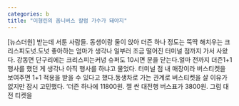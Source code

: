 ```yaml
---
categories: b
title: "이형린의 옴니버스 칼럼 가수가 돼야지"
---
```

[뉴스더원] 받는데 서툰 사람들. 동생이랑 둘이 앉아 더즌 하나 정도는 뚝딱 해치우는 크리스피도넛.도넛 좋아하는 엄마가 생각나 일부러 조금 떨어진 터미널 점까지 가서 사왔다. 강동면 단구리에는 크리스피는커녕 슈퍼도 10시면 문을 닫는다.얼마 전까지 더즌1+1 행사를 했던 게 생각나 아직 행사를 하냐고 물었다. 터미널 점 내 매장이라 버스티켓을 보여주면 1+1 적용을 받을 수 있다고 했다.동생차로 가는 관계로 버스티켓을 살 이유가 없지만 잠시 고민했다. ‘더즌 하나에 11800원. 젤 싼 대전행 버스표가 3800원. 그럼 대전 티켓을